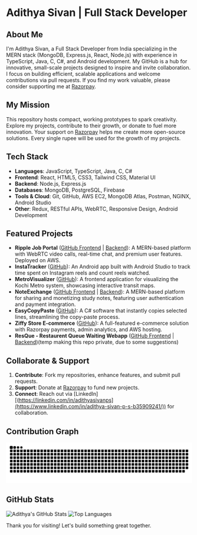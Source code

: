 # Adithya Sivan | Full Stack Developer

## About Me

I'm Adithya Sivan, a Full Stack Developer from India specializing in the MERN stack (MongoDB, Express.js, React, Node.js) with experience in TypeScript, Java, C, C#, and Android development. My GitHub is a hub for innovative, small-scale projects designed to inspire and invite collaboration. I focus on building efficient, scalable applications and welcome contributions via pull requests. If you find my work valuable, please consider supporting me at [Razorpay](https://razorpay.me/@adithyasivanps).

## My Mission

This repository hosts compact, working prototypes to spark creativity. Explore my projects, contribute to their growth, or donate to fuel more innovation. Your support on [Razorpay](https://razorpay.me/@adithyasivanps) helps me create more open-source solutions. Every single rupee will be used for the growth of my projects.

## Tech Stack

- **Languages**: JavaScript, TypeScript, Java, C, C#
- **Frontend**: React, HTML5, CSS3, Tailwind CSS, Material UI
- **Backend**: Node.js, Express.js
- **Databases**: MongoDB, PostgreSQL, Firebase
- **Tools & Cloud**: Git, GitHub, AWS EC2, MongoDB Atlas, Postman, NGINX, Android Studio
- **Other**: Redux, RESTful APIs, WebRTC, Responsive Design, Android Development

## Featured Projects

- **Ripple Job Portal** ([GitHub Frontend](https://github.com/adithyasiva5/Ripple-Job-Portal-Frontend) | [Backend](https://github.com/adithyasiva5/Ripple-Job-Portal-Backend)): A MERN-based platform with WebRTC video calls, real-time chat, and premium user features. Deployed on AWS.
- **InstaTracker** ([GitHub](https://github.com/AdithyaSiva5/Instatracker)): An Android app built with Android Studio to track time spent on Instagram reels and count reels watched.
- **MetroVisualizer** ([GitHub](https://github.com/AdithyaSiva5/MetroVisualizer)): A frontend application for visualizing the Kochi Metro system, showcasing interactive transit maps.
- **NoteExchange** ([GitHub Frontend](https://github.com/AdithyaSiva5/NoteExchange-Frontend) | [Backend](https://github.com/AdithyaSiva5/NoteExchange-Backend)): A MERN-based platform for sharing and monetizing study notes, featuring user authentication and payment integration.
- **EasyCopyPaste** ([GitHub](https://github.com/AdithyaSiva5/EasyCopyPaste)): A C# software that instantly copies selected lines, streamlining the copy-paste process.
- **Ziffy Store E-commerce** ([GitHub](https://github.com/AdithyaSiva5/Ziffy-Stores)): A full-featured e-commerce solution with Razorpay payments, admin analytics, and AWS hosting.
- **ResQue - Restaurent Queue Waiting Webapp** ([GitHub Frontend](https://github.com/AdithyaSiva5/ResQue-Queue-System-Frontend) | [Backend](https://github.com/AdithyaSiva5/ResQue-Queue-System))(temp making this repo private, due to some suggestions)

## Collaborate & Support

1. **Contribute**: Fork my repositories, enhance features, and submit pull requests.
2. **Support**: Donate at [Razorpay](https://razorpay.me/@adithyasivanps) to fund new projects.
3. **Connect**: Reach out via [LinkedIn][(https://linkedin.com/in/adithyasivanps](https://www.linkedin.com/in/adithya-sivan-p-s-b35909241/)) for collaboration.

## Contribution Graph

![Contribution Snake](https://github.com/adithyasiva5/adithyasiva5/blob/main/dist/snake.svg)

## GitHub Stats

![Adithya's GitHub Stats](https://github-readme-stats.vercel.app/api?username=adithyasiva5&show_icons=true&locale=en)
![Top Languages](https://github-readme-stats.vercel.app/api/top-langs?username=adithyasiva5&show_icons=true&locale=en&layout=compact)

Thank you for visiting! Let's build something great together.
